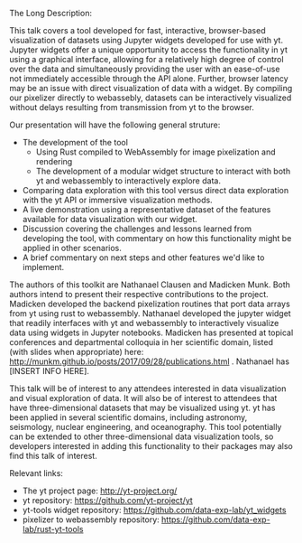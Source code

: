 The Long Description:

This talk covers a tool developed for fast, interactive, browser-based
visualization of datasets using Jupyter widgets developed for use with yt. 
Jupyter widgets offer a unique opportunity to access the functionality in yt 
using a graphical interface, 
allowing for a relatively high degree of control over the data and simultaneously
providing the user with an ease-of-use not immediately accessible through the API
alone. Further, browser latency may be an issue with direct
visualization of data with a widget. By compiling our
pixelizer directly to webassebly, datasets can be interactively visualized
without delays resulting from transmission from yt to the browser.

Our presentation will have the following general struture:
* The development of the tool
  * Using Rust compiled to WebAssembly for image pixelization and rendering
  * The development of a modular widget structure to interact with both yt and
    webassembly to interactively explore data. 
* Comparing data exploration with this tool versus direct data exploration with
  the yt API or immersive visualization methods.  
* A live demonstration using a representative dataset 
  of the features available for data visualization with our widget.
* Discussion covering the challenges and lessons learned 
  from developing the tool, with commentary on how this functionality might be
  applied in other scenarios.
* A brief commentary on next steps and other features we'd like to implement. 

The authors of this toolkit are Nathanael Clausen and Madicken Munk. Both
authors intend to present their respective contributions to the project. 
Madicken developed the backend pixelization routines that port
data arrays from yt using rust to webassembly. 
Nathanael developed the jupyter widget that readily interfaces with
yt and webassembly to interactively visualize data using widgets in 
Jupyter notebooks. Madicken has presented at topical conferences and
departmental colloquia in her
scientific domain, listed (with slides when appropriate) here:
http://munkm.github.io/posts/2017/09/28/publications.html . Nathanael has
[INSERT INFO HERE]. 

This talk will be of interest to any attendees interested in data visualization
and visual exploration of data. It will also be of interest to attendees that
have three-dimensional datasets that may be visualized using yt. yt has been
applied in several scientific domains, including astronomy, seismology, nuclear
engineering, and oceanography. This tool potentially can be extended to other
three-dimensional data visualization tools, so developers interested in adding
this functionality to their packages may also find this talk of interest. 

Relevant links:
* The yt project page: http://yt-project.org/
* yt repository: https://github.com/yt-project/yt 
* yt-tools widget repository: https://github.com/data-exp-lab/yt_widgets
* pixelizer to webassembly repository: https://github.com/data-exp-lab/rust-yt-tools

